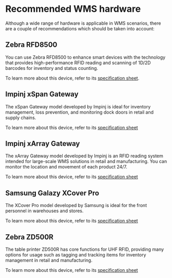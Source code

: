 # Recommended WMS hardware

Although a wide range of hardware is applicable in WMS scenarios, there are a couple of recommendations which should be taken into account:

## Zebra RFD8500

You can use Zebra RFD8500 to enhance smart devices with the technology that provides high-performance RFID reading and scanning of 1D/2D barcodes for inventory and status counting. 

To learn more about this device, refer to its [specification sheet](../files/RFD8500_SS.pdf).

## Impinj xSpan Gateway

The xSpan Gateway model developed by Impinj is ideal for inventory management, loss prevention, and monitoring dock doors in retail and supply chains.

To learn more about this device, refer to its [specification sheet](../files/impinj.pdf)

## Impinj xArray Gateway

The xArray Gateway model developed by Impinj is an RFID reading system intended for large-scale WMS solutions in retail and manufacturing. You can monitor the location and movement of each product 24/7.

To learn more about this device, refer to its [specification sheet](../files/impinj_2.pdf)

## Samsung Galazy XCover Pro

The XCover Pro model developed by Samsung is ideal for the front personnel in warehouses and stores. 

To learn more about this device, refer to its [specification sheet](../files/samsung.pdf)

## Zebra ZD500R

The table printer ZD500R has core functions for UHF RFID, providing many options for usage such as tagging and tracking items for inventory management in retail and manufacturing. 

To learn more about this device, refer to its [specification sheet](../files/zd500r.pdf)

